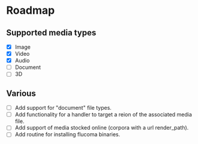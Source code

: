 # Roadmap

## Supported media types
- [x] Image
- [x] Video
- [x] Audio
- [ ] Document
- [ ] 3D

## Various
- [ ] Add support for "document" file types.
- [ ] Add functionality for a handler to target a reion of the associated media file.
- [ ] Add support of media stocked online (corpora with a url render_path).
- [ ] Add routine for installing flucoma binaries.